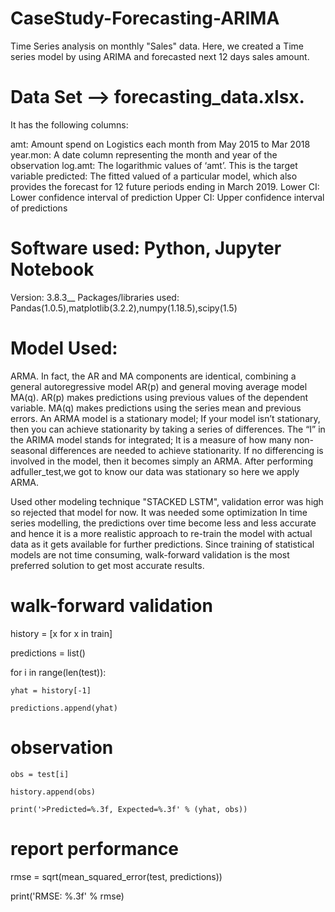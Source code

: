 # CaseStudy-Forecasting-ARIMA
Time Series analysis on monthly "Sales" data. Here, we created a Time series model by using ARIMA and forecasted next 12 days sales amount.
# Data Set --> forecasting_data.xlsx.

It has the following columns:

amt: Amount spend on Logistics each month from May 2015 to Mar 2018
year.mon: A date column representing the month and year of the observation
log.amt: The logarithmic values of ‘amt’. This is the target variable
predicted: The fitted valued of a particular model, which also provides the forecast for 12 future periods ending in March 2019.
Lower CI: Lower confidence interval of prediction 
Upper CI: Upper confidence interval of predictions

# Software used: Python, Jupyter Notebook
Version: 3.8.3__
Packages/libraries used: Pandas(1.0.5),matplotlib(3.2.2),numpy(1.18.5),scipy(1.5)

# Model Used: 
ARMA. In fact, the AR and MA components are identical, combining a general 
autoregressive model AR(p) and general moving average model MA(q). AR(p) makes predictions using previous values 
of the dependent variable. MA(q) makes predictions using the series mean and previous errors.
An ARMA model is a stationary model; If your model isn’t stationary, then you can achieve stationarity by taking a series of differences. 
The “I” in the ARIMA model stands for integrated; It is a measure of how many non-seasonal 
differences are needed to achieve stationarity. If no differencing is involved in the model, then it becomes simply an ARMA.
After performing adfuller_test,we got to know our data was stationary so here we apply ARMA.

Used other modeling technique "STACKED LSTM", validation error was high so rejected that model for now. It was needed some optimization
In time series modelling, the predictions over time become less and less accurate and hence it is a more realistic 
approach to re-train the model with actual data as it gets available for further predictions. Since training of statistical 
models are not time consuming, walk-forward validation is the most preferred solution to get most accurate results.
# walk-forward validation
history = [x for x in train]

predictions = list()

for i in range(len(test)):

    yhat = history[-1]
    
    predictions.append(yhat)
    
# observation
    obs = test[i]
    
    history.append(obs)
    
    print('>Predicted=%.3f, Expected=%.3f' % (yhat, obs))
    
# report performance

rmse = sqrt(mean_squared_error(test, predictions))

print('RMSE: %.3f' % rmse)
